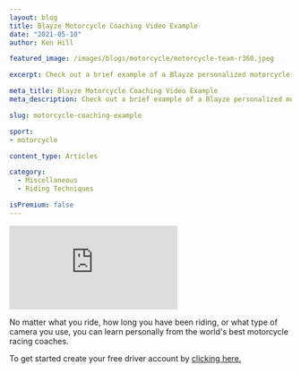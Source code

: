 ```yaml
---
layout: blog
title: Blayze Motorcycle Coaching Video Example
date: "2021-05-10"
author: Ken Hill

featured_image: /images/blogs/motorcycle/motorcycle-team-r360.jpeg

excerpt: Check out a brief example of a Blayze personalized motorcycle coaching session.  Watch Ken Hill breakdown this riders technique through video analysis.

meta_title: Blayze Motorcycle Coaching Video Example
meta_description: Check out a brief example of a Blayze personalized motorcycle coaching session.  Watch Ken Hill breakdown this riders technique through video analysis.

slug: motorcycle-coaching-example

sport:
- motorcycle

content_type: Articles

category:
  - Miscellaneous
  - Riding Techniques

isPremium: false
---
```


<div><iframe src="https://player.vimeo.com/video/387180594?badge=0&amp;autopause=0&amp;player_id=0&amp;app_id=58479" frameborder="0" allow="autoplay; fullscreen; picture-in-picture" allowfullscreen title="Blayze Motorcycle Sample"></iframe></div>

No matter what you ride, how long you have been riding, or what type of camera you use, you can learn personally from the world's best motorcycle racing coaches.

To get started create your free driver account by [clicking here.](https://app.blayze.io/registration/new)